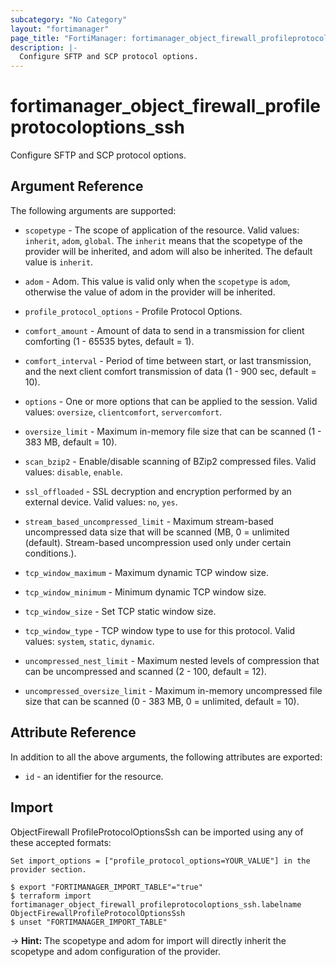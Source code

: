 ```yaml
---
subcategory: "No Category"
layout: "fortimanager"
page_title: "FortiManager: fortimanager_object_firewall_profileprotocoloptions_ssh"
description: |-
  Configure SFTP and SCP protocol options.
---
```


# fortimanager_object_firewall_profileprotocoloptions_ssh
Configure SFTP and SCP protocol options.

## Argument Reference


The following arguments are supported:

* `scopetype` - The scope of application of the resource. Valid values: `inherit`, `adom`, `global`. The `inherit` means that the scopetype of the provider will be inherited, and adom will also be inherited. The default value is `inherit`.
* `adom` - Adom. This value is valid only when the `scopetype` is `adom`, otherwise the value of adom in the provider will be inherited.
* `profile_protocol_options` - Profile Protocol Options.

* `comfort_amount` - Amount of data to send in a transmission for client comforting (1 - 65535 bytes, default = 1).
* `comfort_interval` - Period of time between start, or last transmission, and the next client comfort transmission of data (1 - 900 sec, default = 10).
* `options` - One or more options that can be applied to the session. Valid values: `oversize`, `clientcomfort`, `servercomfort`.

* `oversize_limit` - Maximum in-memory file size that can be scanned (1 - 383 MB, default = 10).
* `scan_bzip2` - Enable/disable scanning of BZip2 compressed files. Valid values: `disable`, `enable`.

* `ssl_offloaded` - SSL decryption and encryption performed by an external device. Valid values: `no`, `yes`.

* `stream_based_uncompressed_limit` - Maximum stream-based uncompressed data size that will be scanned (MB, 0 = unlimited (default).  Stream-based uncompression used only under certain conditions.).
* `tcp_window_maximum` - Maximum dynamic TCP window size.
* `tcp_window_minimum` - Minimum dynamic TCP window size.
* `tcp_window_size` - Set TCP static window size.
* `tcp_window_type` - TCP window type to use for this protocol. Valid values: `system`, `static`, `dynamic`.

* `uncompressed_nest_limit` - Maximum nested levels of compression that can be uncompressed and scanned (2 - 100, default = 12).
* `uncompressed_oversize_limit` - Maximum in-memory uncompressed file size that can be scanned (0 - 383 MB, 0 = unlimited, default = 10).


## Attribute Reference

In addition to all the above arguments, the following attributes are exported:
* `id` - an identifier for the resource.

## Import

ObjectFirewall ProfileProtocolOptionsSsh can be imported using any of these accepted formats:
```
Set import_options = ["profile_protocol_options=YOUR_VALUE"] in the provider section.

$ export "FORTIMANAGER_IMPORT_TABLE"="true"
$ terraform import fortimanager_object_firewall_profileprotocoloptions_ssh.labelname ObjectFirewallProfileProtocolOptionsSsh
$ unset "FORTIMANAGER_IMPORT_TABLE"
```
-> **Hint:** The scopetype and adom for import will directly inherit the scopetype and adom configuration of the provider.
